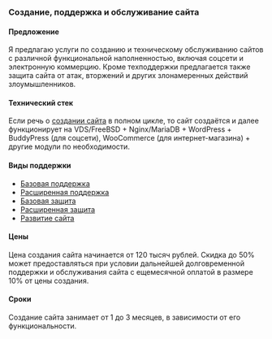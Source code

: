 ### Создание, поддержка и обслуживание сайта

#### Предложение

Я предлагаю услуги по созданию и техническому обслуживанию сайтов с различной функциональной наполненностью, включая соцсети и электронную коммерцию. Кроме техподдержки предлагается также защита сайта от атак, вторжений и других злонамеренных действий злоумышленников.

#### Технический стек

Если речь о [создании сайта](https://github.com/komstin/Website/blob/master/Support/Init.md) в полном цикле, то сайт создаётся и далее функционирует на VDS/FreeBSD + Nginx/MariaDB + WordPress + BuddyPress (для соцсети), WooCommerce (для интернет-магазина) + другие модули по необходимости.

#### Виды поддержки

- [Базовая поддержка](https://github.com/komstin/Website/blob/master/Support/Basic.md)
- [Расширенная поддержка](https://github.com/komstin/Website/blob/master/Support/Extended.md)
- [Базовая защита](https://github.com/komstin/Website/blob/master/Support/Security.md)
- [Расширенная защита](https://github.com/komstin/Website/blob/master/Support/Hardening.md)
- [Развитие сайта](https://github.com/komstin/Website/blob/master/Support/Development.md)

#### Цены

Цена создания сайта начинается от 120 тысяч рублей. Скидка до 50% может предоставляться при условии дальнейшей долговременной поддержки и обслуживания сайта с ещемесячной оплатой в размере 10% от цены создания.

#### Сроки

Создание сайта занимает от 1 до 3 месяцев, в зависимости от его функциональности.
